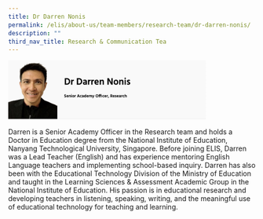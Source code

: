 ```yaml
---
title: Dr Darren Nonis
permalink: /elis/about-us/team-members/research-team/dr-darren-nonis/
description: ""
third_nav_title: Research & Communication Tea
---
```

<img src="/images/Dr%20Darren%20Nonis.jpg" style="width:80%">

Darren is a Senior Academy Officer in the Research team and holds a Doctor in Education degree from the National Institute of Education, Nanyang Technological University, Singapore. Before joining ELIS, Darren was a Lead Teacher (English) and has experience mentoring English Language teachers and implementing school-based inquiry. Darren has also been with the Educational Technology Division of the Ministry of Education and taught in the Learning Sciences &amp; Assessment Academic Group in the National Institute of Education. His passion is in educational research and developing teachers in listening, speaking, writing, and the meaningful use of educational technology for teaching and learning.